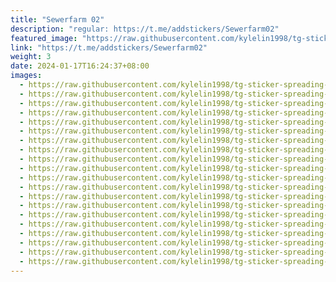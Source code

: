 ```yaml
---
title: "Sewerfarm 02"
description: "regular: https://t.me/addstickers/Sewerfarm02"
featured_image: "https://raw.githubusercontent.com/kylelin1998/tg-sticker-spreading-worldwide-images/main/img/d0f260b7-badd-40d1-af8d-80181493e3b8.jpg"
link: "https://t.me/addstickers/Sewerfarm02"
weight: 3
date: 2024-01-17T16:24:37+08:00
images:
  - https://raw.githubusercontent.com/kylelin1998/tg-sticker-spreading-worldwide-images/main/img/d0f260b7-badd-40d1-af8d-80181493e3b8.jpg
  - https://raw.githubusercontent.com/kylelin1998/tg-sticker-spreading-worldwide-images/main/img/f2734eeb-d04a-4305-857a-1d9d4ad94d99.jpg
  - https://raw.githubusercontent.com/kylelin1998/tg-sticker-spreading-worldwide-images/main/img/656128e9-3900-4dae-b9d9-e3b7f51c0dd6.jpg
  - https://raw.githubusercontent.com/kylelin1998/tg-sticker-spreading-worldwide-images/main/img/5e106eb3-3d4e-40ca-96ac-729a9f581486.jpg
  - https://raw.githubusercontent.com/kylelin1998/tg-sticker-spreading-worldwide-images/main/img/c632d03a-a772-4f28-b4bf-4af77ac60129.jpg
  - https://raw.githubusercontent.com/kylelin1998/tg-sticker-spreading-worldwide-images/main/img/c2b92b6d-e559-403d-b4cf-a11d55f18c84.jpg
  - https://raw.githubusercontent.com/kylelin1998/tg-sticker-spreading-worldwide-images/main/img/3a925ef4-f2cf-4785-b35a-01b423f9964b.jpg
  - https://raw.githubusercontent.com/kylelin1998/tg-sticker-spreading-worldwide-images/main/img/d8cbf4ba-0fa0-4ef9-9355-7df0fc000548.jpg
  - https://raw.githubusercontent.com/kylelin1998/tg-sticker-spreading-worldwide-images/main/img/baf3b8ff-1950-460e-9e1e-84bc5be1eb0e.jpg
  - https://raw.githubusercontent.com/kylelin1998/tg-sticker-spreading-worldwide-images/main/img/677e0d45-265b-4e70-ab01-084c8c2caeab.jpg
  - https://raw.githubusercontent.com/kylelin1998/tg-sticker-spreading-worldwide-images/main/img/432d94e7-bdec-491b-96e9-e0b67a5b8453.jpg
  - https://raw.githubusercontent.com/kylelin1998/tg-sticker-spreading-worldwide-images/main/img/70a0d4d9-2e3f-4e6b-ac37-3d89c1917915.jpg
  - https://raw.githubusercontent.com/kylelin1998/tg-sticker-spreading-worldwide-images/main/img/7994063f-ba38-4178-adfb-a09d3376d25d.jpg
  - https://raw.githubusercontent.com/kylelin1998/tg-sticker-spreading-worldwide-images/main/img/18a6f3b8-d562-4577-bc6e-f0b4db31e07d.jpg
  - https://raw.githubusercontent.com/kylelin1998/tg-sticker-spreading-worldwide-images/main/img/bc90bdc1-8656-4343-8a98-dad67d10250d.jpg
  - https://raw.githubusercontent.com/kylelin1998/tg-sticker-spreading-worldwide-images/main/img/0e9c487e-e8f9-4bf3-af8a-80d2a06d4971.jpg
  - https://raw.githubusercontent.com/kylelin1998/tg-sticker-spreading-worldwide-images/main/img/794e9556-088f-4110-863d-605a17883f6c.jpg
  - https://raw.githubusercontent.com/kylelin1998/tg-sticker-spreading-worldwide-images/main/img/772dab91-820f-4df2-ad98-43196dd8dfaa.jpg
  - https://raw.githubusercontent.com/kylelin1998/tg-sticker-spreading-worldwide-images/main/img/f09fbbc3-3725-4922-a75c-5bd0694ebc70.jpg
  - https://raw.githubusercontent.com/kylelin1998/tg-sticker-spreading-worldwide-images/main/img/f94a22da-b6b2-4444-ace0-c3c5a44877aa.jpg
---
```

